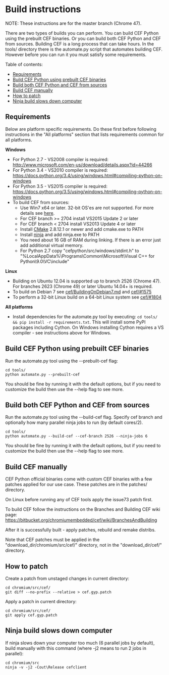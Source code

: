 # Build instructions

NOTE: These instructions are for the master branch (Chrome 47).

There are two types of builds you can perform. You can build
CEF Python using the prebuilt CEF binaries. Or you can build both
CEF Python and CEF from sources. Building CEF is a long process that
can take hours. In the tools/ directory there is the automate.py
script that automates building CEF. However before you can run it
you must satisfy some requirements.


Table of contents:
* [Requirements](#requirements)
* [Build CEF Python using prebuilt CEF binaries](#build-cefpython-using-prebuilt-cef-binaries)
* [Build both CEF Python and CEF from sources](#build-both-cefpython-and-cef-from-sources)
* [Build CEF manually](#build-cef-manually)
* [How to patch](#how-to-patch)
* [Ninja build slows down computer](#ninja-build-slows-down-computer)


## Requirements

Below are platform specific requirements. Do these first before
following instructions in the "All platforms" section that lists
requirements common for all platforms.

__Windows__

* For Python 2.7 - VS2008 compiler is required:
  http://www.microsoft.com/en-us/download/details.aspx?id=44266
* For Python 3.4 - VS2010 compiler is required:
  https://docs.python.org/3.4/using/windows.html#compiling-python-on-windows
* For Python 3.5 - VS2015 compiler is required:
  https://docs.python.org/3.5/using/windows.html#compiling-python-on-windows
* To build CEF from sources:
    * Use Win7 x64 or later. 32-bit OS'es are not supported. For more details
     see [here](https://www.chromium.org/developers/how-tos/build-instructions-windows).
    * For CEF branch >= 2704 install VS2015 Update 2 or later
    * For CEF branch < 2704 install VS2013 Update 4 or later
    * Install [CMake](https://cmake.org/) 2.8.12.1 or newer and add cmake.exe
        to PATH
    * Install [ninja](http://martine.github.io/ninja/) and add ninja.exe
        to PATH
    * You need about 16 GB of RAM during linking. If there is an error
        just add additional virtual memory.
    * For Python 2.7 copy "cefpython/src/windows/stdint.h" to
      "%LocalAppData%\Programs\Common\Microsoft\Visual C++ for Python\9.0\VC\include\"


__Linux__

* Building on Ubuntu 12.04 is supported up to branch 2526 (Chrome 47).
  For branches 2623 (Chrome 49) or later Ubuntu 14.04+ is required.
* To build on Debian 7 see
  [cef/BuildingOnDebian7.md](https://bitbucket.org/chromiumembedded/cef/wiki/BuildingOnDebian7.md) and
  [cef/#1575](https://bitbucket.org/chromiumembedded/cef/issues/1575)
* To perform a 32-bit Linux build on a 64-bit Linux system see
  [cef/#1804](https://bitbucket.org/chromiumembedded/cef/issues/1804)


__All platforms__

* Install dependencies for the automate.py tool by executing:
  `cd tools/ && pip install -r requirements.txt`. This will install
  some PyPI packages including Cython. On Windows installing Cython
  requires a VS compiler - see instructions above for Windows.


## Build CEF Python using prebuilt CEF binaries

Run the automate.py tool using the --prebuilt-cef flag:
```
cd tools/
python automate.py --prebuilt-cef
```

You should be fine by running it with the default options, but if you
need to customize the build then use the --help flag to see more.


## Build both CEF Python and CEF from sources

Run the automate.py tool using the --build-cef flag. Specify cef branch
and optionally how many parallel ninja jobs to run (by default cores/2).
```
cd tools/
python automate.py --build-cef --cef-branch 2526 --ninja-jobs 6
```

You should be fine by running it with the default options, but if you
need to customize the build then use the --help flag to see more.


## Build CEF manually

CEF Python official binaries come with custom CEF binaries with
a few patches applied for our use case. These patches are in the
patches/ directory.

On Linux before running any of CEF tools apply the issue73 patch
first.

To build CEF follow the instructions on the Branches and Building
CEF wiki page:
https://bitbucket.org/chromiumembedded/cef/wiki/BranchesAndBuilding

After it is successfully built - apply patches, rebuild and remake
distribs.

Note that CEF patches must be applied in the "download_dir/chromium/src/cef/"
directory, not in the "download_dir/cef/" directory.


## How to patch

Create a patch from unstaged changes in current directory:
```
cd chromium/src/cef/
git diff --no-prefix --relative > cef.gyp.patch
```

Apply a patch in current directory:
```
cd chromium/src/cef/
git apply cef.gyp.patch
```


## Ninja build slows down computer

If ninja slows down your computer too much (6 parallel jobs by default),
build manually with this command (where -j2 means to run 2 jobs in parallel):
```
cd chromium/src
ninja -v -j2 -Cout\Release cefclient
```
